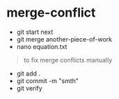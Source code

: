 # merge-conflict
- git start next
- git merge another-piece-of-work
- nano equation.txt
> to fix merge conflicts manually
- git add .
- git commit -m "smth"
- git verify
